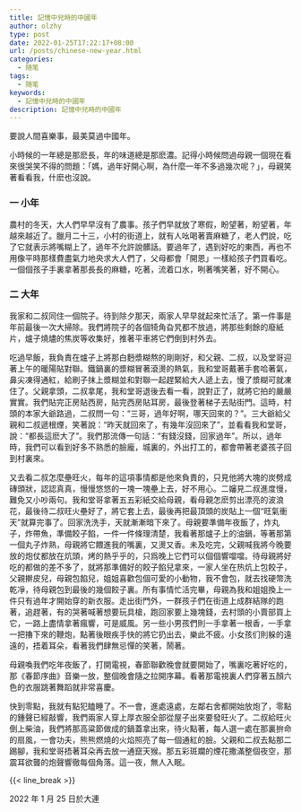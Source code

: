```yaml
---
title: 記憶中兒時的中國年
author: olzhy
type: post
date: 2022-01-25T17:22:17+08:00
url: /posts/chinese-new-year.html
categories:
  - 随笔
tags:
  - 随笔
keywords:
  - 記憶中兒時的中國年
description: 記憶中兒時的中國年
---
```


要說人間喜樂事，最美莫過中國年。

小時候的一年總是那麽長，年的味道總是那麽濃。記得小時候問過母親一個現在看來很哭笑不得的問題：「媽，過年好開心啊，為什麼一年不多過幾次呢？」，母親笑著看看我，什麽也沒說。

### 一 小年

農村的冬天，大人們早早沒有了農事。孩子們早就放了寒假，盼望著，盼望著，年越來越近了。臘月二十三，小村的街道上，就有人吆喝著賣麻糖了，老人們說，吃了它就表示將嘴糊上了，過年不允許說髒話。要過年了，遇到好吃的東西，再也不用像平時那樣費盡氣力地央求大人們了，父母都會「開恩」一樣給孩子們買看吃。一個個孩子手裏拿著那長長的麻糖，吃著，流着口水，咧著嘴笑著，好不開心。

### 二 大年

我家和二叔同住一個院子。待到除夕那天，兩家人早早就起來忙活了。第一件事是年前最後一次大掃除。我們將院子的各個犄角旮旯都不放過，將那些剩餘的廢紙片，爐子燒燼的焦炭等收集好，推著平車將它們倒到村外去。

吃過早飯，我負責在爐子上將那白麪漿糊熬的剛剛好，和父親、二叔，以及堂哥迎著上午的暖陽貼對聯。鐵鍋裏的漿糊冒著滾燙的熱氣，我和堂哥戴著手套哈著氣，鼻尖凍得通紅，給刷子抹上漿糊並和對聯一起趕緊給大人遞上去，慢了漿糊可就凍住了。父親拿頭，二叔拿尾，我和堂哥退後去看一看，說對正了，就將它拍的嚴嚴實實。我們貼完正房貼西房，貼完西房貼耳房，最後登著梯子去貼街門。這時，村頭的本家大爺路過，二叔問一句：“三哥，過年好啊，哪天回來的？”。三大爺給父親和二叔遞根煙，笑著說：“昨天就回來了，有幾年沒回來了”，並看看我和堂哥，說：“都長這麽大了”。我們那流傳一句話：“有錢沒錢，回家過年”。所以，過年時，我們可以看到好多不熟悉的臉龐，城裏的，外出打工的，都會帶著老婆孩子回到村裏來。

又去看二叔怎麼壘旺火，每年的這項事情都是他來負責的，只見他將大塊的炭劈成磚頭狀，認認真真，慢慢悠悠的一塊一塊壘上去，好不用心。二嬸見二叔進度慢，難免又小吵兩句。我和堂哥拿著五五彩紙交給母親，看母親怎麽剪出漂亮的波浪花，最後待二叔旺火壘好了，將它套上去，最後再把最頂頭的炭貼上一個“旺氣衝天”就算完事了。回家洗洗手，天就漸漸暗下來了。母親要準備年夜飯了，炸丸子，炸帶魚，準備餃子餡，一件一件條理清楚，我看著那爐子上的油鍋，等著那第一個丸子炸熟，母親將它餵進我的嘴裏，又燙又香。未及吃完，父親喊我將今晚要放的炮仗都放在炕頭，烤的熱乎乎的，只爲晚上它們可以個個響噹噹。待母親將好吃的都做的差不多了，就將那準備好的餃子餡兒拿來，一家人坐在热炕上包餃子，父親擀皮兒，母親包餡兒，姐姐喜歡包個可愛的小動物，我不會包，就去找硬幣洗乾凈，待母親包到最後的幾個餃子裏。所有事情忙活完畢，母親為我和姐姐換上一件只有過年才開始穿的新衣服。走出街門外，一群孩子們在街道上成群結隊的跑著，追趕著，有的哭著喊著想要玩具槍，跑回家要上幾塊錢，去村頭的小賣部買上它，一路上盡情拿著瘋響，可是威風。另一些小男孩們則一手拿著一根香，一手拿一把擼下來的鞭炮，點著後眼疾手快的將它扔出去，樂此不疲。小女孩们則躲的遠遠的，捂着耳朵，看著我們肆無忌憚的笑著，鬧著。

母親喚我們吃年夜飯了，打開電視，春節聯歡晚會就要開始了，嘴裏吃著好吃的，那《春節序曲》音樂一放，整個晚會隨之拉開序幕。看著那電視裏人們穿著五顏六色的衣服跳著舞蹈就非常喜慶。

快到零點，我就有點犯瞌睡了。不一會，進處遠處，左鄰右舍都開始放炮了，零點的鍾聲已經敲響，我們兩家人穿上厚衣服全部從屋子出來要發旺火了。二叔給旺火倒上柴油，我們將那高粱節做成的鍋蓋拿出來，待火點著，每人選一處在那裏拚命的扇風，一會功夫，熊熊燃燒的火焰照亮了每一個通紅的臉。父親和二叔去點那二踢腳，我和堂哥捂著耳朵再去放一通竄天猴。那五彩斑斕的煙花撒滿整個夜空，那震耳欲聾的炮聲響徹每個角落。這一夜，無人入眠。

{{< line_break >}}

2022 年 1 月 25 日於大連
